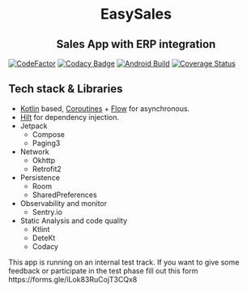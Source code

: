 <h1 align="center">EasySales</h1>
<h2 align="center"> Sales App with ERP integration </h2>


  
[![CodeFactor](https://www.codefactor.io/repository/github/flpoli/yad188-g13-easysales/badge)](https://www.codefactor.io/repository/github/flpoli/yad188-g13-easysales)
[![Codacy Badge](https://app.codacy.com/project/badge/Grade/2878d921d88549f88ced984689d16b18)](https://www.codacy.com/gh/flpoli/YAD188-G13-EasySales/dashboard?utm_source=github.com&amp;utm_medium=referral&amp;utm_content=flpoli/YAD188-G13-EasySales&amp;utm_campaign=Badge_Grade)
[![Android Build](https://github.com/flpoli/YAD188-G13-EasySales/actions/workflows/android_build.yml/badge.svg?branch=master)](https://github.com/flpoli/YAD188-G13-EasySales/actions/workflows/android_build.yml)
[![Coverage Status](https://coveralls.io/repos/github/flpoli/YAD188-G13-EasySales/badge.svg?branch=master)](https://coveralls.io/github/flpoli/YAD188-G13-EasySales?branch=master)



## Tech stack & Libraries

- [Kotlin](https://kotlinlang.org/) based, [Coroutines](https://github.com/Kotlin/kotlinx.coroutines) + [Flow](https://kotlin.github.io/kotlinx.coroutines/kotlinx-coroutines-core/kotlinx.coroutines.flow/) for asynchronous.
- [Hilt](https://dagger.dev/hilt/) for dependency injection.
- Jetpack
  - Compose
  - Paging3
- Network
  - Okhttp
  - Retrofit2
- Persistence 
  - Room
  - SharedPreferences
- Observability and monitor
  - Sentry.io
- Static Analysis and code quality
  - Ktlint
  - DeteKt
  - Codacy


<p>
  This app is running on an internal test track. If you want to give some feedback or participate in the test phase fill out this form https://forms.gle/iLok83RuCojT3CQx8
</p>

